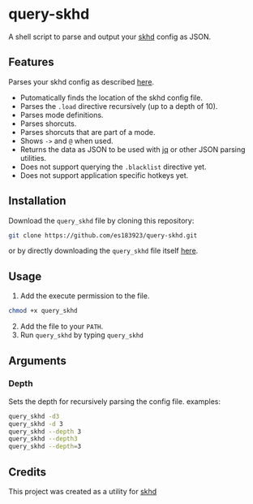 # query-skhd
A shell script to parse and output your [skhd](https://github.com/koekeishiya/skhd) config as JSON.

## Features

Parses your skhd config as described [here](https://github.com/koekeishiya/skhd/blob/b659b90576cf88100b52ca6ab9270d84af7e579b/README.md).

-  Putomatically finds the location of the skhd config file.
-  Parses the `.load` directive recursively (up to a depth of 10).
-  Parses mode definitions.
-  Parses shorcuts.
-  Parses shorcuts that are part of a mode.
-  Shows `->` and `@` when used.
-  Returns the data as JSON to be used with [jq](https://github.com/stedolan/jq) or other JSON parsing utilities.
-  Does not support querying the `.blacklist` directive yet.
-  Does not support application specific hotkeys yet.

## Installation

Download the `query_skhd` file by cloning this repository:
```sh
git clone https://github.com/es183923/query-skhd.git
```
or by directly downloading the `query_skhd` file itself [here](https://raw.githubusercontent.com/es183923/query-skhd/main/query_skhd).

## Usage

1. Add the execute permission to the file.
```sh
chmod +x query_skhd
```
2. Add the file to your `PATH`.
3. Run `query_skhd` by typing `query_skhd`

## Arguments

### Depth

Sets the depth for recursively parsing the config file.
examples:
```sh
query_skhd -d3
query_skhd -d 3
query_skhd --depth 3
query_skhd --depth3
query_skhd --depth=3
```
## Credits
This project was created as a utility for [skhd](https://github.com/stedolan/jq)
